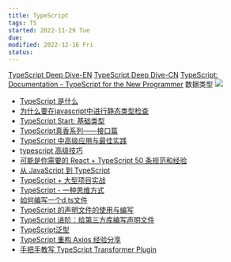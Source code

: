 ```yaml
---
title: TypeScript
tags: TS
started: 2022-11-29 Tue
due:
modified: 2022-12-16 Fri
status:
---
```

[TypeScript Deep Dive-EN](https://basarat.gitbook.io/typescript/getting-started)
[TypeScript Deep Dive-CN](https://jkchao.github.io/typescript-book-chinese/typings/generices.html#%E9%85%8D%E5%90%88-axios-%E4%BD%BF%E7%94%A8)
[TypeScript: Documentation - TypeScript for the New Programmer](https://www.typescriptlang.org/docs/handbook/typescript-from-scratch.html)
数据类型
![](https://p3-juejin.byteimg.com/tos-cn-i-k3u1fbpfcp/d44490ffdf064cf0bd17f5109b6c6844~tplv-k3u1fbpfcp-zoom-in-crop-mark:4536:0:0:0.awebp)

-   [TypeScript 是什么](https://link.juejin.cn?target=https%3A%2F%2Fmp.weixin.qq.com%2Fs%2FOypiN7HOlUBprYUjJs_Rqw "https://mp.weixin.qq.com/s/OypiN7HOlUBprYUjJs_Rqw")
-   [为什么要在javascript中进行静态类型检查](https://link.juejin.cn?target=https%3A%2F%2Fwww.jianshu.com%2Fp%2Fbda750e2d15e "https://www.jianshu.com/p/bda750e2d15e")
-   [TypeScript Start: 基础类型](https://link.juejin.cn?target=https%3A%2F%2Fgithub.com%2Faxuebin%2Farticles%2Fissues%2F36 "https://github.com/axuebin/articles/issues/36")
-   [TypeScript真香系列——接口篇](https://link.juejin.cn?target=https%3A%2F%2Fmp.weixin.qq.com%2Fs%2FKfOAu983zg8d0Uc-jhM84w "https://mp.weixin.qq.com/s/KfOAu983zg8d0Uc-jhM84w")
-   [TypeScript 中高级应用与最佳实践](https://link.juejin.cn?target=http%3A%2F%2Fwww.alloyteam.com%2F2019%2F07%2F13796%2F "http://www.alloyteam.com/2019/07/13796/")
-   [typescript 高级技巧](https://link.juejin.cn?target=https%3A%2F%2Fmp.weixin.qq.com%2Fs%2FnvYqDhhZzbNuifxck87aNQ "https://mp.weixin.qq.com/s/nvYqDhhZzbNuifxck87aNQ")
-   [可能是你需要的 React + TypeScript 50 条规范和经验](https://juejin.cn/post/6844903849166110728 "https://juejin.cn/post/6844903849166110728")
-   [从 JavaScript 到 TypeScript](https://juejin.cn/post/6844903485977133069 "https://juejin.cn/post/6844903485977133069")
-   [TypeScript + 大型项目实战](https://juejin.cn/post/6844903641829081095 "https://juejin.cn/post/6844903641829081095")
-   [TypeScript - 一种思维方式](https://juejin.cn/post/6844903841951924232 "https://juejin.cn/post/6844903841951924232")
-   [如何编写一个d.ts文件](https://link.juejin.cn?target=https%3A%2F%2Fsegmentfault.com%2Fa%2F1190000009247663 "https://segmentfault.com/a/1190000009247663")
-   [TypeScript 的声明文件的使用与编写](https://link.juejin.cn?target=https%3A%2F%2Fmy.oschina.net%2Ffenying%2Fblog%2F748805 "https://my.oschina.net/fenying/blog/748805")
-   [TypeScript 进阶：给第三方库编写声明文件](https://link.juejin.cn?target=http%3A%2F%2Fimzc.me%2Fdev%2F2016%2F11%2F30%2Fwrite-d-ts-files%2F "http://imzc.me/dev/2016/11/30/write-d-ts-files/")
-   [TypeScript泛型](https://link.juejin.cn?target=https%3A%2F%2Fjkchao.github.io%2Ftypescript-book-chinese%2Ftypings%2Fgenerices.html "https://jkchao.github.io/typescript-book-chinese/typings/generices.html")
-   [TypeScript 重构 Axios 经验分享](https://juejin.cn/post/6844903720967372814 "https://juejin.cn/post/6844903720967372814")
-   [手把手教写 TypeScript Transformer Plugin](https://juejin.cn/post/6844903511033921543 "https://juejin.cn/post/6844903511033921543")

  